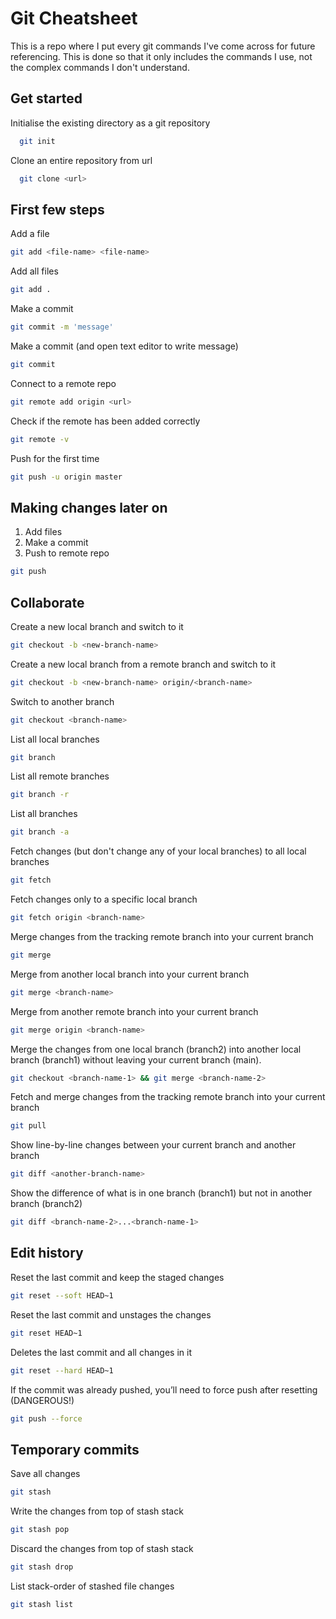 # Git Cheatsheet

This is a repo where I put every git commands I've come across for future referencing. This is done so that it only includes the commands I use, not the complex commands I don't understand.

## Get started

Initialise the existing directory as a git repository

```bash
  git init
```

Clone an entire repository from url

```bash
  git clone <url>
```

## First few steps

Add a file

```bash
git add <file-name> <file-name>
```

Add all files

```bash
git add .
```

Make a commit

```bash
git commit -m 'message'
```

Make a commit (and open text editor to write message)

```bash
git commit
```

Connect to a remote repo

```bash
git remote add origin <url>
```

Check if the remote has been added correctly

```bash
git remote -v
```

Push for the first time

```bash
git push -u origin master
```

## Making changes later on

1. Add files
2. Make a commit
3. Push to remote repo

```bash
git push
```

## Collaborate

Create a new local branch and switch to it

```bash
git checkout -b <new-branch-name>
```

Create a new local branch from a remote branch and switch to it

```bash
git checkout -b <new-branch-name> origin/<branch-name>
```

Switch to another branch

```bash
git checkout <branch-name>
```

List all local branches

```bash
git branch
```

List all remote branches

```bash
git branch -r
```

List all branches

```bash
git branch -a
```

Fetch changes (but don't change any of your local branches) to all local branches

```bash
git fetch
```

Fetch changes only to a specific local branch

```bash
git fetch origin <branch-name>
```

Merge changes from the tracking remote branch into your current branch

```bash
git merge
```

Merge from another local branch into your current branch

```bash
git merge <branch-name>
```

Merge from another remote branch into your current branch

```bash
git merge origin <branch-name>
```

Merge the changes from one local branch (branch2) into another local branch (branch1) without leaving your current branch (main).

```bash
git checkout <branch-name-1> && git merge <branch-name-2>
```

Fetch and merge changes from the tracking remote branch into your current branch

```bash
git pull
```

Show line-by-line changes between your current branch and another branch

```bash
git diff <another-branch-name>
```

Show the difference of what is in one branch (branch1) but not in another branch (branch2)

```bash
git diff <branch-name-2>...<branch-name-1>
```

## Edit history

Reset the last commit and keep the staged changes

```bash
git reset --soft HEAD~1
```

Reset the last commit and unstages the changes

```bash
git reset HEAD~1
```

Deletes the last commit and all changes in it

```bash
git reset --hard HEAD~1
```

If the commit was already pushed, you’ll need to force push after resetting (DANGEROUS!)

```bash
git push --force
```

## Temporary commits

Save all changes

```bash
git stash
```

Write the changes from top of stash stack

```bash
git stash pop
```

Discard the changes from top of stash stack

```bash
git stash drop
```

List stack-order of stashed file changes

```bash
git stash list
```
